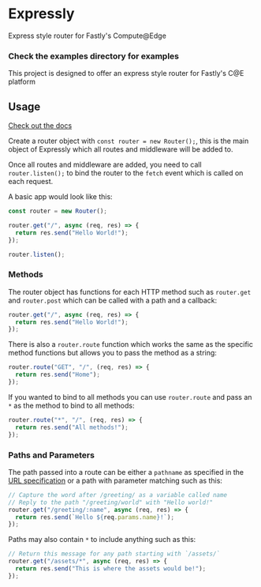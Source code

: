 # Expressly
Express style router for Fastly's Compute@Edge

### Check the examples directory for examples

This project is designed to offer an express style router for Fastly's C@E platform


## Usage

[Check out the docs](https://flight-path.edgecompute.app/)

Create a router object with `const router = new Router();`, this is the main object of Expressly which all routes and middleware will be added to.

Once all routes and middleware are added, you need to call `router.listen();` to bind the router to the `fetch` event which is called on each request.

A basic app would look like this:

```javascript
const router = new Router();

router.get("/", async (req, res) => {
  return res.send("Hello World!");
});

router.listen();
```

### Methods

The router object has functions for each HTTP method such as `router.get` and `router.post` which can be called with a path and a callback:

```javascript
router.get("/", async (req, res) => {
  return res.send("Hello World!");
});
```

There is also a `router.route` function which works the same as the specific method functions but allows you to pass the method as a string:
```javascript
router.route("GET", "/", (req, res) => {
  return res.send("Home");
});
```

If you wanted to bind to all methods you can use `router.route` and pass an `*` as the method to bind to all methods:
```javascript
router.route("*", "/", (req, res) => {
  return res.send("All methods!");
});
```

### Paths and Parameters

The path passed into a route can be either a `pathname` as specified in the [URL specification](https://developer.mozilla.org/en-US/docs/Web/API/URL/pathname) or a path with parameter matching such as this:

```javascript
// Capture the word after /greeting/ as a variable called name
// Reply to the path "/greeting/world" with "Hello world!"
router.get("/greeting/:name", async (req, res) => {
  return res.send(`Hello ${req.params.name}!`);
});
```

Paths may also contain `*` to include anything such as this:
```javascript
// Return this message for any path starting with `/assets/`
router.get("/assets/*", async (req, res) => {
  return res.send("This is where the assets would be!");
});

```
